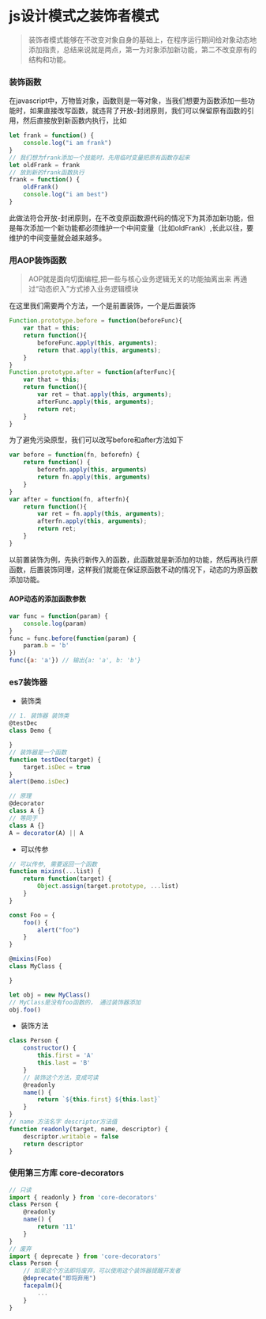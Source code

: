 # js设计模式之装饰者模式

>装饰者模式能够在不改变对象自身的基础上，在程序运行期间给对象动态地添加指责，总结来说就是两点，第一为对象添加新功能，第二不改变原有的结构和功能。

<!-- more -->
### 装饰函数
在javascript中，万物皆对象，函数则是一等对象，当我们想要为函数添加一些功能时，如果直接改写函数，就违背了开放-封闭原则，我们可以保留原有函数的引用，然后直接放到新函数内执行，比如
```javascript
let frank = function() {
    console.log("i am frank")
}
// 我们想为frank添加一个技能时，先用临时变量把原有函数存起来
let oldFrank = frank
// 放到新的frank函数执行
frank = function() {
    oldFrank()
    console.log("i am best")
}
```
此做法符合开放-封闭原则，在不改变原函数源代码的情况下为其添加新功能，但是每次添加一个新功能都必须维护一个中间变量（比如oldFrank）,长此以往，要维护的中间变量就会越来越多。
### 用AOP装饰函数
> AOP就是面向切面编程,把一些与核心业务逻辑无关的功能抽离出来
再通过“动态织入”方式掺入业务逻辑模块

在这里我们需要两个方法，一个是前置装饰，一个是后置装饰
```javascript
Function.prototype.before = function(beforeFunc){
    var that = this;
    return function(){
        beforeFunc.apply(this, arguments);
        return that.apply(this, arguments);
    }
}
Function.prototype.after = function(afterFunc){
    var that = this;
    return function(){
        var ret = that.apply(this, arguments);
        afterFunc.apply(this, arguments);
        return ret;
    }
}
```
为了避免污染原型，我们可以改写before和after方法如下
```javascript
var before = function(fn, beforefn) {
    return function() {
        beforefn.apply(this, arguments)
        return fn.apply(this, arguments)
    }
}
var after = function(fn, afterfn){
    return function(){
        var ret = fn.apply(this, arguments);
        afterfn.apply(this, arguments);
        return ret;
    }
}
```
以前置装饰为例，先执行新传入的函数，此函数就是新添加的功能，然后再执行原函数，后置装饰同理，这样我们就能在保证原函数不动的情况下，动态的为原函数添加功能。
#### AOP动态的添加函数参数
```javascript
var func = function(param) {
    console.log(param) 
}
func = func.before(function(param) {
    param.b = 'b'
})
func({a: 'a'}) // 输出{a: 'a', b: 'b'}
```

### es7装饰器
* 装饰类
```javascript
// 1. 装饰器 装饰类
@testDec
class Demo {

}
// 装饰器是一个函数
function testDec(target) {
    target.isDec = true
}
alert(Demo.isDec)

// 原理
@decorator
class A {}
// 等同于
class A {}
A = decorator(A) || A
```

* 可以传参
```javascript
// 可以传参, 需要返回一个函数
function mixins(...list) {
    return function(target) {
        Object.assign(target.prototype, ...list)
    }
}

const Foo = {
    foo() {
        alert("foo")
    }
}

@mixins(Foo)
class MyClass {

}

let obj = new MyClass()
// MyClass是没有foo函数的， 通过装饰器添加
obj.foo()
```
* 装饰方法
```javascript
class Person {
    constructor() {
        this.first = 'A'
        this.last = 'B'
    }
    // 装饰这个方法，变成可读
    @readonly
    name() {
        return `${this.first} ${this.last}`
    }
}
// name 方法名字 descriptor方法值
function readonly(target, name, descriptor) {
    descriptor.writable = false
    return descriptor
}
```
### 使用第三方库 core-decorators
```javascript
// 只读
import { readonly } from 'core-decorators'
class Person {
    @readonly
    name() {
        return '11'
    }
}
// 废弃
import { deprecate } from 'core-decorators'
class Person {
    // 如果这个方法即将废弃，可以使用这个装饰器提醒开发者
    @deprecate("即将弃用")
    facepalm(){
        ...
    }
}
```


